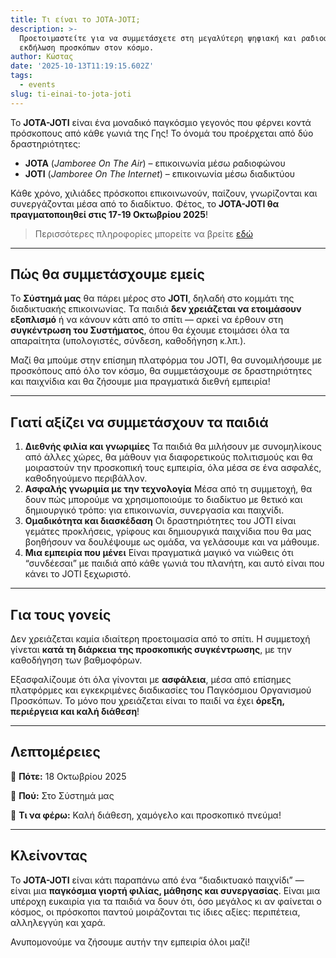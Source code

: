 ```yaml
---
title: Τι είναι το JOTA-JOTI;
description: >-
  Προετοιμαστείτε για να συμμετάσχετε στη μεγαλύτερη ψηφιακή και ραδιοφωνική
  εκδήλωση προσκόπων στον κόσμο.
author: Κώστας
date: '2025-10-13T11:19:15.602Z'
tags:
  - events
slug: ti-einai-to-jota-joti
---
```

Το **JOTA-JOTI** είναι ένα μοναδικό παγκόσμιο γεγονός που φέρνει κοντά πρόσκοπους από κάθε γωνιά της Γης!
Το όνομά του προέρχεται από δύο δραστηριότητες:

* **JOTA** (*Jamboree On The Air*) – επικοινωνία μέσω ραδιοφώνου
* **JOTI** (*Jamboree On The Internet*) – επικοινωνία μέσω διαδικτύου

Κάθε χρόνο, χιλιάδες πρόσκοποι επικοινωνούν, παίζουν, γνωρίζονται και συνεργάζονται μέσα από το διαδίκτυο.
Φέτος, το **JOTA-JOTI θα πραγματοποιηθεί στις 17-19 Οκτωβρίου 2025**!

> Περισσότερες πληροφορίες μπορείτε να βρείτε [εδώ](https://www.jotajoti.info/)

***

## Πώς θα συμμετάσχουμε εμείς

Το **Σύστημά μας** θα πάρει μέρος στο **JOTI**, δηλαδή στο κομμάτι της διαδικτυακής επικοινωνίας.
Τα παιδιά **δεν χρειάζεται να ετοιμάσουν εξοπλισμό** ή να κάνουν κάτι από το σπίτι — αρκεί να έρθουν στη **συγκέντρωση του Συστήματος**, όπου θα έχουμε ετοιμάσει όλα τα απαραίτητα (υπολογιστές, σύνδεση, καθοδήγηση κ.λπ.).

Μαζί θα μπούμε στην επίσημη πλατφόρμα του JOTI, θα συνομιλήσουμε με προσκόπους από όλο τον κόσμο, θα συμμετάσχουμε σε δραστηριότητες και παιχνίδια και θα ζήσουμε μια πραγματικά διεθνή εμπειρία!

***

## Γιατί αξίζει να συμμετάσχουν τα παιδιά

1. **Διεθνής φιλία και γνωριμίες**
   Τα παιδιά θα μιλήσουν με συνομηλίκους από άλλες χώρες, θα μάθουν για διαφορετικούς πολιτισμούς και θα μοιραστούν την προσκοπική τους εμπειρία, όλα μέσα σε ένα ασφαλές, καθοδηγούμενο περιβάλλον.
2. **Ασφαλής γνωριμία με την τεχνολογία**
   Μέσα από τη συμμετοχή, θα δουν πώς μπορούμε να χρησιμοποιούμε το διαδίκτυο με θετικό και δημιουργικό τρόπο: για επικοινωνία, συνεργασία και παιχνίδι.
3. **Ομαδικότητα και διασκέδαση**
   Οι δραστηριότητες του JOTI είναι γεμάτες προκλήσεις, γρίφους και δημιουργικά παιχνίδια που θα μας βοηθήσουν να δουλέψουμε ως ομάδα, να γελάσουμε και να μάθουμε.
4. **Μια εμπειρία που μένει**
   Είναι πραγματικά μαγικό να νιώθεις ότι “συνδέεσαι” με παιδιά από κάθε γωνιά του πλανήτη, και αυτό είναι που κάνει το JOTI ξεχωριστό.

***

## Για τους γονείς

Δεν χρειάζεται καμία ιδιαίτερη προετοιμασία από το σπίτι.
Η συμμετοχή γίνεται **κατά τη διάρκεια της προσκοπικής συγκέντρωσης**, με την καθοδήγηση των βαθμοφόρων.

Εξασφαλίζουμε ότι όλα γίνονται με **ασφάλεια**, μέσα από επίσημες πλατφόρμες και εγκεκριμένες διαδικασίες του Παγκόσμιου Οργανισμού Προσκόπων.
Το μόνο που χρειάζεται είναι το παιδί να έχει **όρεξη, περιέργεια και καλή διάθεση**!

***

## Λεπτομέρειες

📅 **Πότε:** 18 Οκτωβρίου 2025

📍 **Πού:** Στο Σύστημά μας

🎯 **Τι να φέρω:** Καλή διάθεση, χαμόγελο και προσκοπικό πνεύμα!

***

## Κλείνοντας

Το **JOTA-JOTI** είναι κάτι παραπάνω από ένα “διαδικτυακό παιχνίδι” — είναι μια **παγκόσμια γιορτή φιλίας, μάθησης και συνεργασίας**.
Είναι μια υπέροχη ευκαιρία για τα παιδιά να δουν ότι, όσο μεγάλος κι αν φαίνεται ο κόσμος, οι πρόσκοποι παντού μοιράζονται τις ίδιες αξίες: περιπέτεια, αλληλεγγύη και χαρά.

Ανυπομονούμε να ζήσουμε αυτήν την εμπειρία όλοι μαζί!
